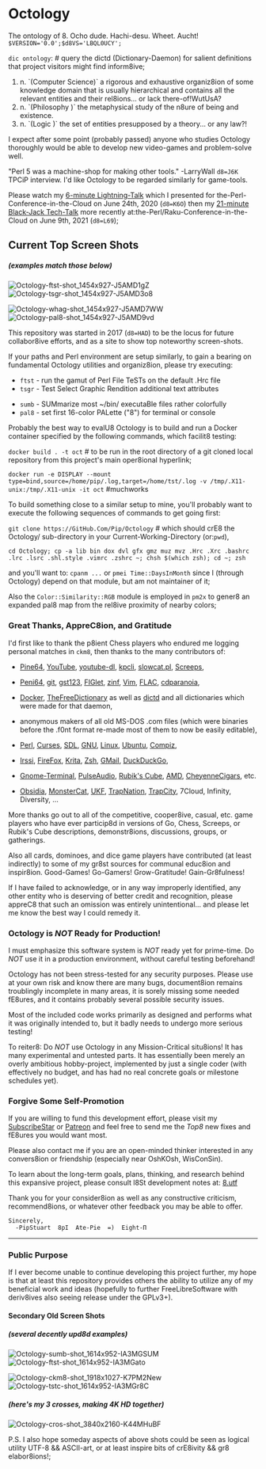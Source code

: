 #    Octology
 The ontology of 8. Ocho dude. Hachi-desu. Wheet. Aucht! `$VERSION='0.0';$d8VS='LBQL0UCY';`

<!-- suck my fscking: !!!d8!=!LBD!  ;)  -PipStuPid (git) ... err, PlaySt8ionPortable 4 DeathJr. with RicoChet && pOt8O; -->
`dic ontology`:  # query the dictd (Dictionary-Daemon) for salient definitions that project visitors might find inform8ive;

<ol><li>n. `(Computer Science)` a rigorous and exhaustive organiz8ion of some knowledge domain that is usually hierarchical
      and contains all the relevant entities and their rel8ions... or lack there-of!WutUsA?</li>
    <li>n. `(Philosophy      )` the metaphysical study of the n8ure of being and existence.</li>
    <li>n. `(Logic           )` the set of entities presupposed by a theory... or any law?!</li>
</ol>

I expect after some point (probably passed) anyone who studies Octology thoroughly would be able to develop new video-games and problem-solve well.

"Perl 5 was a machine-shop for making other tools." -LarryWall `d8=J6K` TPCiP interview. I'd like Octology to be regarded similarly for game-tools.

Please watch my [6-minute Lightning-Talk](https://YouTu.be/Oul8KrS7TQk) which I presented for the-Perl-Conference-in-the-Cloud on June 24th, 2020 (`d8=K6O`)
 then my [21-minute Black-Jack Tech-Talk](https://YouTu.be/FgS6IXq-xVE) more recently at:the-Perl/Raku-Conference-in-the-Cloud on June  9th, 2021 (`d8=L69`);

<!-- # Hopefully I won't remain off-line for too long && won't need to try to explain my potential absence with these drafted details below here. We'll see;
On August 24th, 2021 (`d8=L8O`) my old NetGear Cable-Modem/Router stopped working. This stranded me basically Off8Line at home (with only GalaxyS8 phone on).
I've attempted to obtain and setup a replacement without success so far, and now it's September and I'm not sure how or when I'll become able to re-connect.

This may be my last upd8 for probably quite a while ahead, since only Wolf values what I do. I can barely afford to maintain computers at home anymore.
Ken, Chun, and Akuma won't boot. Ryu and Oni languish. I hoped Octology would make waves, but it hasn't. I've done what I could, but may be done!  =( ; -->

<!-- even though of course originally above command && below screen shot lists were each Top8, they're now more focused on just most public Top6 or 4 ; -->
## Current Top Screen Shots
##### (*examples match those below*)
![Octology-ftst-shot_1454x927-J5AMD1gZ](https://github.com/pip/Octology/raw/master/gfx/sho/Octology-ftst-shot_1454x927-J5AMD1gZ.png "Octology-ftst-J5AMD1gZ")
![Octology-tsgr-shot_1454x927-J5AMD3o8](https://github.com/pip/Octology/raw/master/gfx/sho/Octology-tsgr-shot_1454x927-J5AMD3o8.png "Octology-tsgr-J5AMD3o8")
<!--![Octology-sumb-shot_1614x952-IA3MGSUM](https://github.com/pip/Octology/raw/master/gfx/sho/Octology-sumb-shot_1614x952-IA3MGSUM.png "Octology-sumb-IA3MGSUM")
![Octology-tstn-shot_1614x952-HC8L7J3A](https://github.com/pip/Octology/raw/master/gfx/sho/Octology-tstn-shot_1614x952-HC8L7J3A.png "Octology-tstn-HC8L7J3A")
![Octology-8plc-shot_1454x977-I9MM6MMI](https://github.com/pip/Octology/raw/master/gfx/sho/Octology-8plc-shot_1454x977-I9MM6MMI.png "Octology-8plc-I9MM6MMI")-->
<!--[Octology-reph-shot_1614x952-I8RM8qV8](https://github.com/pip/Octology/raw/master/gfx/sho/Octology-reph-shot_1614x952-I8RM8qV8.png "Octo-reph-I8RM8qV8")-->

![Octology-whag-shot_1454x927-J5AMD7WW](https://github.com/pip/Octology/raw/master/gfx/sho/Octology-whag-shot_1454x927-J5AMD7WW.png "Octology-whag-J5AMD7WW")
![Octology-pal8-shot_1454x927-J5AMD9vd](https://github.com/pip/Octology/raw/master/gfx/sho/Octology-pal8-shot_1454x927-J5AMD9vd.png "Octology-pal8-J5AMD9vd")
<!--![Octology-gnp8-shot_1614x902-HBBLKDgD](https://github.com/pip/Octology/raw/master/gfx/sho/Octology-gnp8-shot_1614x902-HBBLKDgD.png "Octology-gnp8-HBBLKDgD")
![Octology-g3Ob-shot_1614x952-I8QMCFLC](https://github.com/pip/Octology/raw/master/gfx/sho/Octology-g3Ob-shot_1614x952-I8QMCFLC.png "Octology-g3Ob-I8QMCFLC")
![Octology-calN-shot_1294x914-I46MK8B8](https://github.com/pip/Octology/raw/master/gfx/sho/Octology-calN-shot_1294x914-I46MK8B8.png "Octology-calN-I46MK8B8")-->
<!-- show  tstc short after lsd8 ~ && reso spec HD pre Pi color greps elabor8 aliases,fully amidst reph new crystal clarity layers of some transparency now;-->

This repository was started in 2017 (`d8=HAD`) to be the locus for future collabor8ive efforts, and as a site to show top noteworthy screen-shots.

If your paths and Perl environment are setup similarly, to gain a bearing on fundamental Octology utilities and organiz8ion, please try executing:

 * `ftst` - run the gamut of Perl File TeSTs on the default .Hrc file
 * `tsgr` - Test Select Graphic Rendition additional text attributes
<!--
 * `tstn ` - TeST Navig8ion of A-Star algorithm in Screeps 50x50 maps
 * `tstc ` - TeST c8 Col8 color8ion classic representation progression-->
<!-- * `tsgr` - Test Select Graphic Rendition additional text attributes
 * `wh auu acs ai g grp psag pe` - show a basic colored list of very useful GNU/Linux aliases-->

 * `sumb` - SUMmarize most ~/bin/ executaBle files rather colorfully
 * `pal8` - set first 16-color PALette ("8") for terminal or console
<!-- * `gnp8 ` - GeNerate a complete Pal8 mapping of b64 into 256-colors
 * `calN ` - display a CALeNdar of the colored d8-based recent Years-->
<!-- * `lodH ` - LOaD ~/.Hrc d8a-file to parse and print colorized fields-->

Probably the best way to evalU8 Octology is to build and run a Docker container specified by the following commands, which facilit8 testing:

  `docker build . -t oct`  # to be run in the root directory of a git cloned local repository from this project's main oper8ional hyperlink;

  `docker run -e DISPLAY --mount type=bind,source=/home/pip/.log,target=/home/tst/.log -v /tmp/.X11-unix:/tmp/.X11-unix -it oct`  #muchworks

To build something close to a similar setup to mine, you'll probably want to execute the following sequences of commands to get going first:

  `git clone https://GitHub.Com/Pip/Octology`  # which should crE8 the Octology/ sub-directory in your Current-Working-Directory (or:`pwd`),

  `cd Octology; cp -a lib bin dox dvl gfx gmz muz mvz .Hrc .Xrc .bashrc .lrc .lsrc .shl.style .vimrc .zshrc ~; chsh $(which zsh); cd ~; zsh`

  and you'll want to: `cpanm ...` or `pmei Time::DaysInMonth` since I (through Octology) depend on that module, but am not maintainer of it;

  Also the `Color::Similarity::RGB` module is employed in `pm2x` to gener8 an expanded pal8 map from the rel8ive proximity of nearby colors;

### Great Thanks, AppreC8ion, and Gratitude
I'd first like to thank the p8ient Chess players who endured me logging personal matches in `ckm8`, then thanks to the many contributors of:

  * [Pine64](https://pine64.org), [YouTube](https://youtu.be), [youtube-dl](https://youtube-dl.org), [kpcli](https://kpcli.sourceforge.net),
  [slowcat.pl](http://artscene.textfiles.com/viewers/linux/slowcat.pl), [Screeps](https://screeps.com),

  * [Peni64](https://peni64.org), [git](https://git-scm.com), [gst123](https://github.com/swesterfeld/gst123), [FIGlet](http://www.figlet.org),
  [zinf](http://zinf.org), [Vim](https://www.vim.org), [FLAC](https://xiph.org/flac), [cdparanoia](https://xiph.org/paranoia),

  * [Docker](https://hub.docker.com), [TheFreeDictionary](https://thefreedictionary.com) as well as
  [dictd](https://en.wikipedia.org/wiki/DICT) and all dictionaries which were made for that daemon,

  * anonymous makers of all old MS-DOS .com files (which were binaries before the .f0nt format re-made most of them to now be easily editable),

  * [Perl](https://www.perl.org), [Curses](https://metacpan.org/pod/Curses), [SDL](https://libsdl.org), [GNU](https://gnu.org),
  [Linux](https://www.kernel.org), [Ubuntu](https://ubuntu.com), [Compiz](http://www.compiz.org),

  * [Irssi](https://irssi.org), [FireFox](https://www.mozilla.org/en-US/firefox), [Krita](https://krita.org/en),
  [Zsh](https://www.zsh.org), [GMail](https://gmail.com), [DuckDuckGo](https://duckduckgo.com),

  * [Gnome-Terminal](https://wiki.gnome.org/Apps/Terminal), [PulseAudio](https://www.freedesktop.org/wiki/Software/PulseAudio),
  [Rubik's Cube](https://www.rubiks.com), [AMD](https://www.amd.com/en), [CheyenneCigars](https://CheyenneCigars.Com), etc.

  * [Obsidia](https://www.youtube.com/user/ObsidiaMedia), [MonsterCat](https://youtube.com/user/MonstercatMedia), [UKF](https://youtube.com/user/UKFDubstep),
  [TrapNation](https://www.youtube.com/user/AllTrapNation), [TrapCity](https://youtube.com/user/OfficialTrapCity), 7Cloud, Infinity, Diversity, ...

More thanks go out to all of the competitive, cooper8ive, casual, etc. game players who have ever particip8d in versions of Go, Chess, Screeps, or Rubik's Cube
  descriptions, demonstr8ions, discussions, groups, or gatherings.

Also all cards, dominoes, and dice game players have contributed (at least indirectly) to some of my gr8st sources for communal educ8ion and inspir8ion.
  Good-Games! Go-Gamers! Grow-Gratitude! Gain-Gr8fulness!

If I have failed to acknowledge, or in any way improperly identified, any other entity who is deserving of better credit and recognition, please appreC8
  that such an omission was entirely unintentional... and please let me know the best way I could remedy it.

### Octology is *NOT* Ready for Production!

I must emphasize this software system is *NOT* ready yet for prime-time. Do *NOT* use it in a production environment, without careful testing beforehand!

Octology has not been stress-tested for any security purposes. Please use at your own risk and know there are many bugs, document8ion remains troublingly
  incomplete in many areas, it is sorely missing some needed fE8ures, and it contains probably several possible security issues.

Most of the included code works primarily as designed and performs what it was originally intended to, but it badly needs to undergo more serious testing!

To reiter8: Do *NOT* use Octology in any Mission-Critical situ8ions! It has many experimental and untested parts. It has essentially been merely an overly
  ambitious hobby-project, implemented by just a single coder (with effectively no budget, and has had no real concrete goals or milestone schedules yet).

### Forgive Some Self-Promotion
If you are willing to fund this development effort, please visit my [SubscribeStar](https://SubscribeStar.Com/Pip "Pip's Octology SubscribeStar Page")
  or                                                                      [Patreon](https://patreon.com/PipStuart "Pip's Octology Patreon       Page")
  and feel free to send me the *Top8* new fixes and fE8ures you would want most.

Please also contact me if you are an open-minded thinker interested in any convers8ion or friendship (especially near OshKOsh, WisConSin).

To learn about the long-term goals, plans, thinking, and research behind this expansive project, please consult l8St development notes at:
  [8.utf](https://github.com/pip/Octology/blob/master/dox/2du/8.utf "dox/2du/8.utf")

Thank you for your consider8ion as well as any constructive criticism, recommend8ions, or whatever other feedback you may be able to offer.
```
Sincerely,
  -PipStuart  8pI  Ate-Pie  =)  Eight-Π
```
---
### Public Purpose
If I ever become unable to continue developing this project further, my hope is that at least this repository provides others the ability to
  utilize any of my beneficial work and ideas (hopefully to further FreeLibreSoftware with deriv8ives also seeing release under the GPLv3+).

#### Secondary Old Screen Shots
##### (*several decently upd8d examples*)
<!--![Octology-8trm-shot_1280x800-IA3MHsum](https://github.com/pip/Octology/raw/master/gfx/sho/Octology-8trm-shot_1280x800-IA3MHsum.png "Octology-8trm-IA3MHsum")
![Octology-8trm-shot_1280x800-HBBLK762](https://github.com/pip/Octology/raw/master/gfx/sho/Octology-8trm-shot_1280x800-HBBLK762.png "Octology-8trm-HBBLK762")-->
![Octology-sumb-shot_1614x952-IA3MGSUM](https://github.com/pip/Octology/raw/master/gfx/sho/Octology-sumb-shot_1614x952-IA3MGSUM.png "Octology-sumb-IA3MGSUM")
![Octology-ftst-shot_1614x952-IA3MGato](https://github.com/pip/Octology/raw/master/gfx/sho/Octology-ftst-shot_1614x952-IA3MGato.png "Octology-ftst-IA3MGato")

![Octology-ckm8-shot_1918x1027-K7PM2New](https://github.com/pip/Octology/raw/master/gfx/sho/Octology-ckm8-shot_1918x1027-K7PM2New.png "Octology-ckm8-K7PM2New")
![Octology-tstc-shot_1614x952-IA3MGr8C](https://github.com/pip/Octology/raw/master/gfx/sho/Octology-tstc-shot_1614x952-IA3MGr8C.png "Octology-tstc-IA3MGr8C")
<!--![Octology-dic8-shot_1614x902-HAOM900M](https://github.com/pip/Octology/raw/master/gfx/sho/Octology-dic8-shot_1614x902-HAOM900M.png "Octology-dic8-HAOM900M")-->

<!-- (*here's my 3 screens, almost to 4K HD*)
![Octology-3Obs-shot_5760x1080-I9HMG3Ob](https://github.com/pip/Octology/raw/master/gfx/sho/Octology-3Obs-shot_5760x1080-I9HMG3Ob.png "Octology-3Obs-I9HMG3Ob")
  -->
##### (*here's my 3 crosses, making 4K HD together*)
![Octology-cros-shot_3840x2160-K44MHuBF](https://github.com/pip/Octology/raw/master/gfx/sho/Octology-cros-shot_3840x2160-K44MHuBF.png "Octology-cros-K44MHuBF")

P.S. I also hope someday aspects of above shots could be seen as logical utility UTF-8 && ASCII-art, or at least inspire bits of crE8ivity && gr8 elabor8ions!;
